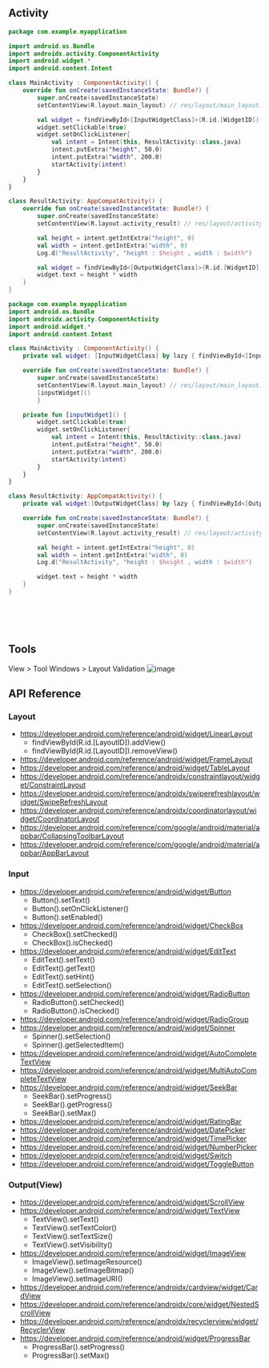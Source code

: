 ## Activity
```kotlin
package com.example.myapplication

import android.os.Bundle
import androidx.activity.ComponentActivity
import android.widget.*
import android.content.Intent

class MainActivity : ComponentActivity() {
    override fun onCreate(savedInstanceState: Bundle?) {
        super.onCreate(savedInstanceState)
        setContentView(R.layout.main_layout) // res/layout/main_layout.xml

        val widget = findViewById<[InputWidgetClass]>(R.id.[WidgetID]) // *.xml
        widget.setClickable(true)
        widget.setOnClickListener{
            val intent = Intent(this, ResultActivity::class.java)
            intent.putExtra("height", 50.0)
            intent.putExtra("width", 200.0)
            startActivity(intent)
        }
    }
}

class ResultActivity: AppCompatActivity() {
    override fun onCreate(savedInstanceState: Bundle?) {
        super.onCreate(savedInstanceState)
        setContentView(R.layout.activity_result) // res/layout/activity_result.xml

        val height = intent.getIntExtra("height", 0)
        val width = intent.getIntExtra("width", 0)
        Log.d("ResultActivity", "height : $height , width : $width")

        val widget = findViewById<[OutputWidgetClass]>(R.id.[WidgetID])
        widget.text = height * width  
    }
}
```

```kotlin
package com.example.myapplication
import android.os.Bundle
import androidx.activity.ComponentActivity
import android.widget.*
import android.content.Intent

class MainActivity : ComponentActivity() {
    private val widget: [InputWidgetClass] by lazy { findViewById<[InputWidgetClass]>(R.id.[WidgetID]) }  // *.xml

    override fun onCreate(savedInstanceState: Bundle?) {
        super.onCreate(savedInstanceState)
        setContentView(R.layout.main_layout) // res/layout/main_layout.xml
        [inputWidget]()
        }

    private fun [inputWidget]() {
        widget.setClickable(true)
        widget.setOnClickListener{
            val intent = Intent(this, ResultActivity::class.java)
            intent.putExtra("height", 50.0)
            intent.putExtra("width", 200.0)
            startActivity(intent)
        }
    }
}

class ResultActivity: AppCompatActivity() {
    private val widget:[OutputWidgetClass] by lazy { findViewById<[OutputWidgetClass]>(R.id.[WidgetID]) }  // *.xml

    override fun onCreate(savedInstanceState: Bundle?) {
        super.onCreate(savedInstanceState)
        setContentView(R.layout.activity_result) // res/layout/activity_result.xml

        val height = intent.getIntExtra("height", 0)
        val width = intent.getIntExtra("width", 0)
        Log.d("ResultActivity", "height : $height , width : $width")

        widget.text = height * width  
    }
}
```


<br><br><br>
## Tools
View > Tool Windows > Layout Validation
![image](https://github.com/user-attachments/assets/f616a8ff-dc9b-4bad-ad8d-e1f3782fc288)


## API Reference

### Layout
- https://developer.android.com/reference/android/widget/LinearLayout
    - findViewById<LinearLayout>(R.id.[LayoutID]).addView()
    - findViewById<LinearLayout>(R.id.[LayoutID]).removeView()
- https://developer.android.com/reference/android/widget/FrameLayout
- https://developer.android.com/reference/android/widget/TableLayout
- https://developer.android.com/reference/androidx/constraintlayout/widget/ConstraintLayout
- https://developer.android.com/reference/androidx/swiperefreshlayout/widget/SwipeRefreshLayout
- https://developer.android.com/reference/androidx/coordinatorlayout/widget/CoordinatorLayout
- https://developer.android.com/reference/com/google/android/material/appbar/CollapsingToolbarLayout
- https://developer.android.com/reference/com/google/android/material/appbar/AppBarLayout

### Input
- https://developer.android.com/reference/android/widget/Button
    - Button().setText()
    - Button().setOnClickListener()
    - Button().setEnabled()
- https://developer.android.com/reference/android/widget/CheckBox
    - CheckBox().setChecked()
    - CheckBox().isChecked()
- https://developer.android.com/reference/android/widget/EditText
    - EditText().setText()
    - EditText().getText()
    - EditText().setHint()
    - EditText().setSelection()
- https://developer.android.com/reference/android/widget/RadioButton
    - RadioButton().setChecked()
    - RadioButton().isChecked()
- https://developer.android.com/reference/android/widget/RadioGroup
- https://developer.android.com/reference/android/widget/Spinner
    - Spinner().setSelection()
    - Spinner().getSelectedItem()
- https://developer.android.com/reference/android/widget/AutoCompleteTextView
- https://developer.android.com/reference/android/widget/MultiAutoCompleteTextView
- https://developer.android.com/reference/android/widget/SeekBar
    - SeekBar().setProgress()
    - SeekBar().getProgress()
    - SeekBar().setMax() 
- https://developer.android.com/reference/android/widget/RatingBar
- https://developer.android.com/reference/android/widget/DatePicker
- https://developer.android.com/reference/android/widget/TimePicker
- https://developer.android.com/reference/android/widget/NumberPicker
- https://developer.android.com/reference/android/widget/Switch
- https://developer.android.com/reference/android/widget/ToggleButton

### Output(View)
- https://developer.android.com/reference/android/widget/ScrollView
- https://developer.android.com/reference/android/widget/TextView
    - TextView().setText()
    - TextView().setTextColor()
    - TextView().setTextSize()
    - TextView().setVisibility()
- https://developer.android.com/reference/android/widget/ImageView
    - ImageView().setImageResource()
    - ImageView().setImageBitmap()
    - ImageView().setImageURI()
- https://developer.android.com/reference/androidx/cardview/widget/CardView
- https://developer.android.com/reference/androidx/core/widget/NestedScrollView
- https://developer.android.com/reference/androidx/recyclerview/widget/RecyclerView
- https://developer.android.com/reference/android/widget/ProgressBar
    - ProgressBar().setProgress()
    - ProgressBar().setMax()

